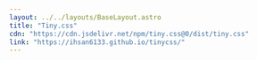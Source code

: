 ```yaml
---
layout: ../../layouts/BaseLayout.astro
title: "Tiny.css"
cdn: "https://cdn.jsdelivr.net/npm/tiny.css@0/dist/tiny.css"
link: "https://ihsan6133.github.io/tinycss/"
---
```

